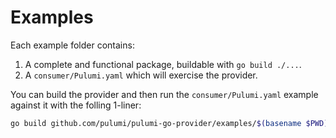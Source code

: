 # Examples

Each example folder contains:

1. A complete and functional package, buildable with `go build ./...`.
2. A `consumer/Pulumi.yaml` which will exercise the provider.

You can build the provider and then run the `consumer/Pulumi.yaml` example against it with the folling 1-liner:

```sh
go build github.com/pulumi/pulumi-go-provider/examples/$(basename $PWD) && pulumi plugin install resource $(basename $PWD) v0.1.0 -f $(basename $PWD) --reinstall && (cd consumer && pulumi up)
```
